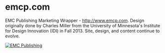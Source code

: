 emcp.com
========

EMC Publishing Marketing Wrapper - http://www.emcp.com.  Design originally done by Charles Miller from the University of Minnesota's Institute for Design Innovation (IDI) in Fall 2013.  Site, design, and content continue to evolve.

[![EMC Publishing](http://www.emcp.com/lib/images/logo.png)](http://www.emcp.com)